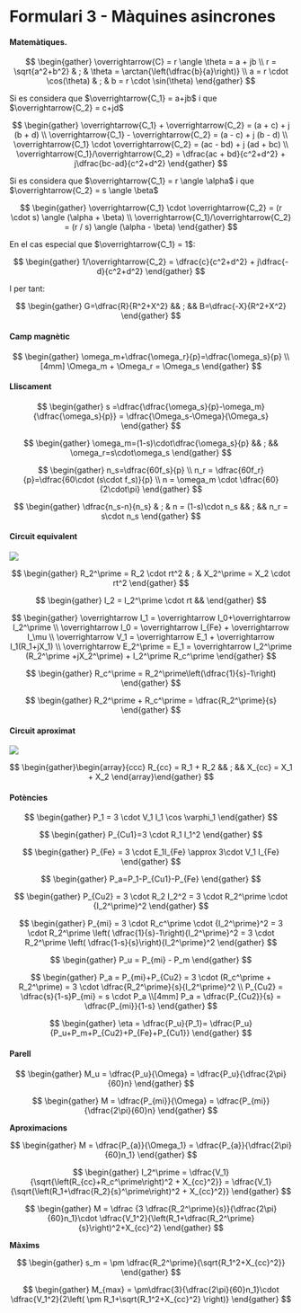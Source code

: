 # Formulari 3 - Màquines asincrones

#### Matemàtiques.

$$
\begin{gather}
\overrightarrow{C} = r \angle \theta = a + jb \\
r = \sqrt{a^2+b^2} & ; &
\theta = \arctan{\left(\dfrac{b}{a}\right)} \\
a = r \cdot \cos(\theta) & ; &
b = r \cdot \sin(\theta)
\end{gather}
$$


Si es considera que $\overrightarrow{C_1} = a+jb$ i que $\overrightarrow{C_2} = c+jd$

$$
\begin{gather}
\overrightarrow{C_1} + \overrightarrow{C_2} =  (a + c) + j (b + d) \\
\overrightarrow{C_1} - \overrightarrow{C_2} = (a - c) + j (b - d) \\
\overrightarrow{C_1} \cdot \overrightarrow{C_2} = 
(ac - bd) + j (ad + bc) \\
\overrightarrow{C_1}/\overrightarrow{C_2} = 
\dfrac{ac + bd}{c^2+d^2} + j\dfrac{bc-ad}{c^2+d^2}
\end{gather}
$$


Si es considera que $\overrightarrow{C_1} = r \angle \alpha$ 
i que $\overrightarrow{C_2} = s \angle \beta$

$$
\begin{gather}
\overrightarrow{C_1} \cdot \overrightarrow{C_2} = 
(r \cdot s) \angle (\alpha + \beta) \\
\overrightarrow{C_1}/\overrightarrow{C_2} = 
(r / s) \angle (\alpha - \beta) 
\end{gather}
$$

En el cas especial que $\overrightarrow{C_1} = 1$:

$$
\begin{gather}
1/\overrightarrow{C_2} = 
\dfrac{c}{c^2+d^2} + j\dfrac{-d}{c^2+d^2}
\end{gather}
$$

I per tant:

$$
\begin{gather}
G=\dfrac{R}{R^2+X^2} && ; && B=\dfrac{-X}{R^2+X^2}
\end{gather}
$$


#### Camp magnètic

$$
\begin{gather}
\omega_m+\dfrac{\omega_r}{p}=\dfrac{\omega_s}{p} \\[4mm]
\Omega_m + \Omega_r = \Omega_s
\end{gather}
$$


#### Lliscament

$$
\begin{gather}
s =\dfrac{\dfrac{\omega_s}{p}-\omega_m}{\dfrac{\omega_s}{p}} = 
  \dfrac{\Omega_s-\Omega}{\Omega_s}
\end{gather}
$$


$$
\begin{gather}
\omega_m=(1-s)\cdot\dfrac{\omega_s}{p} && ; && \omega_r=s\cdot\omega_s
\end{gather}
$$

$$
\begin{gather}
n_s=\dfrac{60f_s}{p} \\
n_r = \dfrac{60f_r}{p}=\dfrac{60\cdot (s\cdot f_s)}{p} \\
n = \omega_m \cdot \dfrac{60}{2\cdot\pi}
\end{gather}
$$

$$
\begin{gather}
\dfrac{n_s-n}{n_s} & ; & n = (1-s)\cdot n_s && ; 
&& n_r = s\cdot n_s
\end{gather}
$$

#### Circuit equivalent

![](img/circ_eq_maq_asinc_exacte.png)

$$
\begin{gather}
R_2^\prime = R_2 \cdot rt^2 & ; &
X_2^\prime = X_2 \cdot rt^2
\end{gather}
$$

$$
\begin{gather}
I_2 = I_2^\prime \cdot rt &&
\end{gather}
$$

$$
\begin{gather}
\overrightarrow I_1 = \overrightarrow I_0+\overrightarrow I_2^\prime \\
\overrightarrow I_0 = \overrightarrow I_{Fe} + \overrightarrow I_\mu \\
\overrightarrow V_1 = 
  \overrightarrow E_1 + \overrightarrow I_1(R_1+jX_1) \\
\overrightarrow E_2^\prime = E_1 = 
  \overrightarrow I_2^\prime (R_2^\prime  +jX_2^\prime) + 
  I_2^\prime R_c^\prime
\end{gather} 
$$

$$
\begin{gather}
R_c^\prime = R_2^\prime\left(\dfrac{1}{s}-1\right)
\end{gather}
$$

$$
\begin{gather}
R_2^\prime + R_c^\prime = \dfrac{R_2^\prime}{s}
\end{gather}
$$

#### Circuit aproximat

![](img/circ_eq_maq_asinc_aprox.png)

$$
\begin{gather}\begin{array}{ccc}
R_{cc} = R_1 + R_2 && ; && X_{cc} = X_1 + X_2
\end{array}\end{gather}
$$

#### Potències

$$
\begin{gather}
P_1 = 3 \cdot V_1 I_1 \cos \varphi_1
\end{gather}
$$

$$
\begin{gather}
P_{Cu1}=3 \cdot R_1 I_1^2
\end{gather}
$$

$$
\begin{gather}
P_{Fe} = 3 \cdot E_1I_{Fe} \approx 3\cdot V_1 I_{Fe}
\end{gather}
$$

$$
\begin{gather}
P_a=P_1-P_{Cu1}-P_{Fe}
\end{gather}
$$

$$
\begin{gather}
P_{Cu2} = 3 \cdot R_2 I_2^2 = 3 \cdot R_2^\prime \cdot {I_2^\prime}^2
\end{gather}
$$

$$
\begin{gather}
P_{mi} = 3 \cdot R_c^\prime \cdot {I_2^\prime}^2 = 
3 \cdot R_2^\prime \left( \dfrac{1}{s}-1\right){I_2^\prime}^2 = 
3 \cdot R_2^\prime \left( \dfrac{1-s}{s}\right){I_2^\prime}^2
\end{gather}
$$

$$
\begin{gather}
P_u = P_{mi} - P_m
\end{gather}
$$

$$
\begin{gather}
P_a = P_{mi}+P_{Cu2} = 3 \cdot (R_c^\prime + R_2^\prime) = 
  3 \cdot \dfrac{R_2^\prime}{s}{I_2^\prime}^2 \\
P_{Cu2} = \dfrac{s}{1-s}P_{mi} = s \cdot P_a \\[4mm] 
P_a = \dfrac{P_{Cu2}}{s} = \dfrac{P_{mi}}{1-s}  
\end{gather}
$$

$$
\begin{gather}
\eta = \dfrac{P_u}{P_1}=  
\dfrac{P_u}{P_u+P_m+P_{Cu2}+P_{Fe}+P_{Cu1}}
\end{gather}
$$

#### Parell

$$
\begin{gather}
M_u = \dfrac{P_u}{\Omega} = \dfrac{P_u}{\dfrac{2\pi}{60}n}
\end{gather}
$$

$$
\begin{gather}
M = \dfrac{P_{mi}}{\Omega} = \dfrac{P_{mi}}{\dfrac{2\pi}{60}n}
\end{gather}
$$

**Aproximacions**

$$
\begin{gather}
M = \dfrac{P_{a}}{\Omega_1} = \dfrac{P_{a}}{\dfrac{2\pi}{60}n_1}
\end{gather}
$$

$$
\begin{gather}
I_2^\prime = \dfrac{V_1}{\sqrt{\left(R_{cc}+R_c^\prime\right)^2 + X_{cc}^2}} =
  \dfrac{V_1}{\sqrt{\left(R_1+\dfrac{R_2}{s}^\prime\right)^2 + X_{cc}^2}}
\end{gather}
$$

$$
\begin{gather}
M = \dfrac {3 \dfrac{R_2^\prime}{s}}{\dfrac{2\pi}{60}n_1}\cdot
  \dfrac{V_1^2}{\left(R_1+\dfrac{R_2^\prime}{s}\right)^2+X_{cc}^2}
\end{gather}
$$

**Màxims**

$$
\begin{gather}
s_m = \pm \dfrac{R_2^\prime}{\sqrt{R_1^2+X_{cc}^2}}
\end{gather}
$$

$$
\begin{gather}
M_{max} = \pm\dfrac{3}{\dfrac{2\pi}{60}n_1}\cdot
  \dfrac{V_1^2}{2\left( \pm R_1+\sqrt{R_1^2+X_{cc}^2} \right)}
\end{gather}
$$